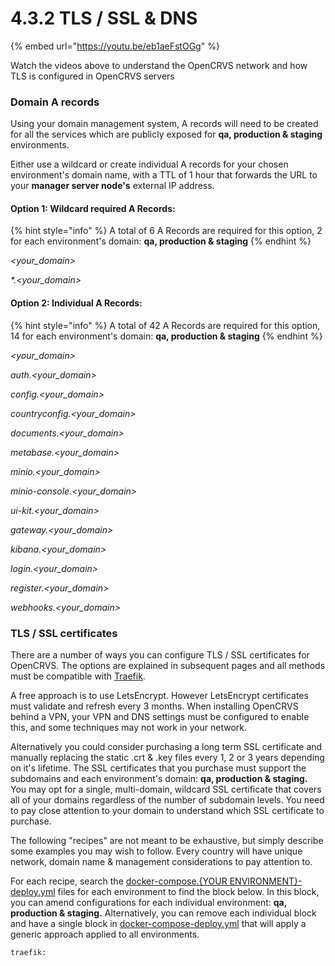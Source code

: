 # 4.3.2 TLS / SSL & DNS

{% embed url="https://youtu.be/eb1aeFstOGg" %}

Watch the videos above to understand the OpenCRVS network and how TLS is configured in OpenCRVS servers&#x20;

### Domain A records

Using your domain management system, A records will need to be created for all the services which are publicly exposed for **qa, production & staging** environments.

Either use a wildcard or create individual A records for your chosen environment's domain name, with a TTL of 1 hour that forwards the URL to your **manager server node's** external IP address.

#### Option 1: Wildcard required A Records:

{% hint style="info" %}
A total of 6 A Records are required for this option, 2 for each environment's domain: **qa, production & staging**
{% endhint %}

_\<your\_domain>_

_\*.\<your\_domain>_

#### Option 2: Individual A Records:

{% hint style="info" %}
A total of 42 A Records are required for this option, 14 for each environment's domain: **qa, production & staging**
{% endhint %}

_\<your\_domain>_

_auth.\<your\_domain>_

_config.\<your\_domain>_

_countryconfig.\<your\_domain>_

_documents.\<your\_domain>_

_metabase.\<your\_domain>_

_minio.\<your\_domain>_

_minio-console.\<your\_domain>_

_ui-kit.\<your\_domain>_

_gateway.\<your\_domain>_

_kibana.\<your\_domain>_

_login.\<your\_domain>_

_register.\<your\_domain>_

_webhooks.\<your\_domain>_



### TLS / SSL certificates

There are a number of ways you can configure TLS / SSL certificates for OpenCRVS.  The options are explained in subsequent pages and all methods must be compatible with [Traefik](https://doc.traefik.io/traefik/https/overview/).

A free approach is to use LetsEncrypt.  However LetsEncrypt certificates must validate and refresh every 3 months.  When installing OpenCRVS behind a VPN, your VPN and DNS settings must be configured to enable this, and some techniques may not work in your network. &#x20;

Alternatively you could consider purchasing a long term SSL certificate and manually replacing the static .crt & .key files every 1, 2 or 3 years depending on it's lifetime.  The SSL certificates that you purchase must support the subdomains and each environment's domain: **qa, production & staging.**  You may opt for a single,  multi-domain, wildcard SSL certificate that covers all of your domains regardless of the number of subdomain levels.  You need to pay close attention to your domain to understand which SSL certificate to purchase.

The following "recipes" are not meant to be exhaustive, but simply describe some examples you may wish to follow.  Every country will have unique network, domain name & management considerations to pay attention to.

For each recipe, search the [docker-compose.{YOUR ENVIRONMENT}-deploy.yml](https://github.com/opencrvs/opencrvs-countryconfig/tree/develop/infrastructure) files for each environment to find the block below.  In this block, you can amend configurations for each individual environment: **qa, production & staging.**  Alternatively, you can remove each individual block and have a single block in [docker-compose-deploy.yml](https://github.com/opencrvs/opencrvs-countryconfig/blob/dfbf4c6a0b2962015d152c2adb4a0f8bc6038bdd/infrastructure/docker-compose.deploy.yml#L13) that will apply a generic approach applied to all environments.

```
traefik:
```



